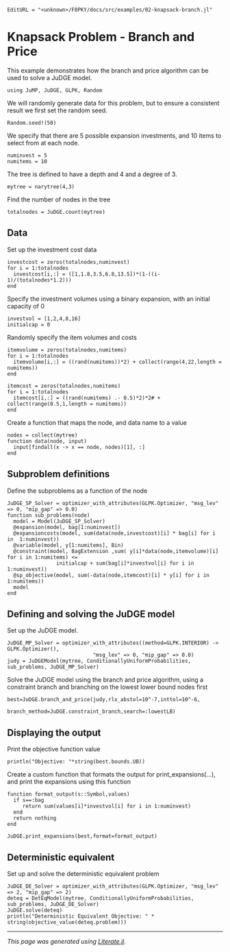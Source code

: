 ```@meta
EditURL = "<unknown>/F0PKY/docs/src/examples/02-knapsack-branch.jl"
```

# Knapsack Problem - Branch and Price
This example demonstrates how the branch and price algorithm can be used to
solve a JuDGE model.

```@example 02-knapsack-branch
using JuMP, JuDGE, GLPK, Random
```

We will randomly generate data for this problem, but to ensure a consistent
result we first set the random seed.

```@example 02-knapsack-branch
Random.seed!(50)
```

We specify that there are 5 possible expansion investments, and 10 items to
select from at each node.

```@example 02-knapsack-branch
numinvest = 5
numitems = 10
```

The tree is defined to have a depth and 4 and a degree of 3.

```@example 02-knapsack-branch
mytree = narytree(4,3)
```

Find the number of nodes in the tree

```@example 02-knapsack-branch
totalnodes = JuDGE.count(mytree)
```

## Data
Set up the investment cost data

```@example 02-knapsack-branch
investcost = zeros(totalnodes,numinvest)
for i = 1:totalnodes
  investcost[i,:] = ([1,1.8,3.5,6.8,13.5])*(1-((i-1)/(totalnodes*1.2)))
end
```

Specify the investment volumes using a binary expansion, with an initial capacity
of 0

```@example 02-knapsack-branch
investvol = [1,2,4,8,16]
initialcap = 0
```

Randomly specify the item volumes and costs

```@example 02-knapsack-branch
itemvolume = zeros(totalnodes,numitems)
for i = 1:totalnodes
  itemvolume[i,:] = ((rand(numitems))*2) + collect(range(4,22,length = numitems))
end

itemcost = zeros(totalnodes,numitems)
for i = 1:totalnodes
  itemcost[i,:] = ((rand(numitems) .- 0.5)*2)*2# + collect(range(0.5,1,length = numitems))
end
```

Create a function that maps the node, and data name to a value

```@example 02-knapsack-branch
nodes = collect(mytree)
function data(node, input)
  input[findall(x -> x == node, nodes)[1], :]
end
```

## Subproblem definitions
Define the subproblems as a function of the node

```@example 02-knapsack-branch
JuDGE_SP_Solver = optimizer_with_attributes(GLPK.Optimizer, "msg_lev" => 0, "mip_gap" => 0.0)
function sub_problems(node)
  model = Model(JuDGE_SP_Solver)
  @expansion(model, bag[1:numinvest])
  @expansioncosts(model, sum(data(node,investcost)[i] * bag[i] for i in  1:numinvest))
  @variable(model, y[1:numitems], Bin)
  @constraint(model, BagExtension ,sum( y[i]*data(node,itemvolume)[i] for i in 1:numitems) <=
  				initialcap + sum(bag[i]*investvol[i] for i in 1:numinvest))
  @sp_objective(model, sum(-data(node,itemcost)[i] * y[i] for i in 1:numitems))
  model
end
```

## Defining and solving the JuDGE model
Set up the JuDGE model.

```@example 02-knapsack-branch
JuDGE_MP_Solver = optimizer_with_attributes((method=GLPK.INTERIOR) -> GLPK.Optimizer(),
							"msg_lev" => 0, "mip_gap" => 0.0)
judy = JuDGEModel(mytree, ConditionallyUniformProbabilities, sub_problems, JuDGE_MP_Solver)
```

Solve the JuDGE model using the branch and price algorithm, using a
constraint branch and branching on the lowest lower bound nodes first

```@example 02-knapsack-branch
best=JuDGE.branch_and_price(judy,rlx_abstol=10^-7,inttol=10^-6,
				branch_method=JuDGE.constraint_branch,search=:lowestLB)
```

## Displaying the output
Print the objective function value

```@example 02-knapsack-branch
println("Objective: "*string(best.bounds.UB))
```

Create a custom function that formats the output for print_expansions(...),
and print the expansions using this function

```@example 02-knapsack-branch
function format_output(s::Symbol,values)
  if s==:bag
	 return sum(values[i]*investvol[i] for i in 1:numinvest)
  end
  return nothing
end

JuDGE.print_expansions(best,format=format_output)
```

## Deterministic equivalent
Set up and solve the deterministic equivalent problem

```@example 02-knapsack-branch
JuDGE_DE_Solver = optimizer_with_attributes(GLPK.Optimizer, "msg_lev" => 2, "mip_gap" => 2)
deteq = DetEqModel(mytree, ConditionallyUniformProbabilities, sub_problems, JuDGE_DE_Solver)
JuDGE.solve(deteq)
println("Deterministic Equivalent Objective: " * string(objective_value(deteq.problem)))
```

---

*This page was generated using [Literate.jl](https://github.com/fredrikekre/Literate.jl).*

